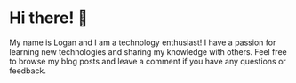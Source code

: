 ---
---

# Hi there! :wave:

My name is Logan and I am a technology enthusiast! I have a passion for learning new technologies and sharing my knowledge with others. Feel free to browse my blog posts and leave a comment if you have any questions or feedback.
